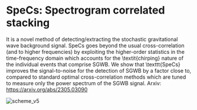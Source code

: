 # SpeCs: Spectrogram correlated stacking

It is a novel method of detecting/extracting the stochastic gravitational wave background signal. SpeCs goes beyond the usual cross-correlation (and to higher frequencies) by exploiting the higher-order statistics in the time-frequency domain which accounts for the \textit{chirping} nature of the individual events that comprise SGWB. We show that \texttt{SpeCs} improves the signal-to-noise for the detection of SGWB by a factor close to, compared to standard optimal cross-correlation methods which are tuned to measure only the power spectrum of the SGWB signal. Arxiv: https://arxiv.org/abs/2305.03090

![scheme_v5](https://github.com/ramitdey/SpeCs/assets/51319756/56b6d89b-6d52-4a90-a53d-0a6969e1d345)
